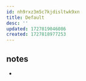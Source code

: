 ```yaml
---
id: nh9rxz3m5c7kjdisltwk9xn
title: Default
desc: ''
updated: 1727819046086
created: 1727818977253
---
```


## notes

- 
